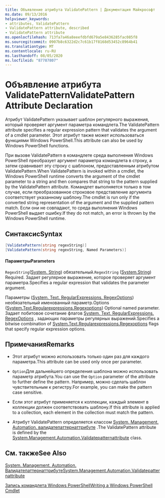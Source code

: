 ```yaml
---
title: Объявление атрибута ValidatePattern | Документация Майкрософт
ms.date: 09/13/2016
helpviewer_keywords:
- attributes, ValidatePattern
- ValidatePattern attribute, described
- ValidatePattern attribute
ms.openlocfilehash: 713fa7a46a8eeefdbfd679a5e8436285fac085f8
ms.sourcegitcommit: 0907b8c6322d2c7c61b17f8168d53452c8964b41
ms.translationtype: MT
ms.contentlocale: ru-RU
ms.lasthandoff: 08/05/2020
ms.locfileid: "87787807"
---
```

# <a name="validatepattern-attribute-declaration"></a><span data-ttu-id="ac477-102">Объявление атрибута ValidatePattern</span><span class="sxs-lookup"><span data-stu-id="ac477-102">ValidatePattern Attribute Declaration</span></span>

<span data-ttu-id="ac477-103">Атрибут ValidatePattern указывает шаблон регулярного выражения, который проверяет аргумент параметра командлета.</span><span class="sxs-lookup"><span data-stu-id="ac477-103">The ValidatePattern attribute specifies a regular expression pattern that validates the argument of a cmdlet parameter.</span></span> <span data-ttu-id="ac477-104">Этот атрибут также может использоваться функциями Windows PowerShell.</span><span class="sxs-lookup"><span data-stu-id="ac477-104">This attribute can also be used by Windows PowerShell functions.</span></span>

<span data-ttu-id="ac477-105">При вызове ValidatePattern в командлете среда выполнения Windows PowerShell преобразует аргумент параметра командлета в строку, а затем сравнивает эту строку с шаблоном, предоставленным атрибутом ValidatePattern.</span><span class="sxs-lookup"><span data-stu-id="ac477-105">When ValidatePattern is invoked within a cmdlet, the Windows PowerShell runtime converts the argument of the cmdlet parameter to a string and then compares that string to the pattern supplied by the ValidatePattern attribute.</span></span> <span data-ttu-id="ac477-106">Командлет выполняется только в том случае, если преобразованное строковое представление аргумента соответствует указанному шаблону.</span><span class="sxs-lookup"><span data-stu-id="ac477-106">The cmdlet is run only if the converted string representation of the argument and the supplied pattern match.</span></span> <span data-ttu-id="ac477-107">Если они не совпадают, то среда выполнения Windows PowerShell выдает ошибку.</span><span class="sxs-lookup"><span data-stu-id="ac477-107">If they do not match, an error is thrown by the Windows PowerShell runtime.</span></span>

## <a name="syntax"></a><span data-ttu-id="ac477-108">Синтаксис</span><span class="sxs-lookup"><span data-stu-id="ac477-108">Syntax</span></span>

```csharp
[ValidatePattern(string regexString)]
[ValidatePattern(string regexString, Named Parameters)]
```

#### <a name="parameters"></a><span data-ttu-id="ac477-109">Параметры</span><span class="sxs-lookup"><span data-stu-id="ac477-109">Parameters</span></span>

<span data-ttu-id="ac477-110">`RegexString`([System. String](/dotnet/api/System.String)) обязательный.</span><span class="sxs-lookup"><span data-stu-id="ac477-110">`RegexString` ([System.String](/dotnet/api/System.String)) Required.</span></span> <span data-ttu-id="ac477-111">Задает регулярное выражение, которое проверяет аргумент параметра.</span><span class="sxs-lookup"><span data-stu-id="ac477-111">Specifies a regular expression that validates the parameter argument.</span></span>

<span data-ttu-id="ac477-112">Параметры ([System. Text. RegularExpressions. RegexOptions](/dotnet/api/System.Text.RegularExpressions.RegexOptions)) необязательный именованный параметр.</span><span class="sxs-lookup"><span data-stu-id="ac477-112">Options ([System.Text.Regularexpressions.Regexoptions](/dotnet/api/System.Text.RegularExpressions.RegexOptions)) Optional named parameter.</span></span> <span data-ttu-id="ac477-113">Задает побитовое сочетание флагов [System. Text. RegularExpressions. RegexOptions](/dotnet/api/System.Text.RegularExpressions.RegexOptions) , задающих параметры регулярных выражений.</span><span class="sxs-lookup"><span data-stu-id="ac477-113">Specifies a bitwise combination of [System.Text.Regularexpressions.Regexoptions](/dotnet/api/System.Text.RegularExpressions.RegexOptions) flags that specify regular expression options.</span></span>

## <a name="remarks"></a><span data-ttu-id="ac477-114">Примечания</span><span class="sxs-lookup"><span data-stu-id="ac477-114">Remarks</span></span>

- <span data-ttu-id="ac477-115">Этот атрибут можно использовать только один раз для каждого параметра.</span><span class="sxs-lookup"><span data-stu-id="ac477-115">This attribute can be used only once per parameter.</span></span>

- <span data-ttu-id="ac477-116">`Option`Для дальнейшего определения шаблона можно использовать параметр атрибута.</span><span class="sxs-lookup"><span data-stu-id="ac477-116">You can use the `Option` parameter of the attribute to further define the pattern.</span></span> <span data-ttu-id="ac477-117">Например, можно сделать шаблон чувствительным к регистру.</span><span class="sxs-lookup"><span data-stu-id="ac477-117">For example, you can make the pattern case sensitive.</span></span>

- <span data-ttu-id="ac477-118">Если этот атрибут применяется к коллекции, каждый элемент в коллекции должен соответствовать шаблону.</span><span class="sxs-lookup"><span data-stu-id="ac477-118">If this attribute is applied to a collection, each element in the collection must match the pattern.</span></span>

- <span data-ttu-id="ac477-119">Атрибут ValidatePattern определяется классом [System. Management. Automation. валидатепаттернаттрибуте](/dotnet/api/System.Management.Automation.ValidatePatternAttribute) .</span><span class="sxs-lookup"><span data-stu-id="ac477-119">The ValidatePattern attribute is defined by the [System.Management.Automation.Validatepatternattribute](/dotnet/api/System.Management.Automation.ValidatePatternAttribute) class.</span></span>

## <a name="see-also"></a><span data-ttu-id="ac477-120">См. также</span><span class="sxs-lookup"><span data-stu-id="ac477-120">See Also</span></span>

[<span data-ttu-id="ac477-121">System. Management. Automation. Валидатепаттернаттрибуте</span><span class="sxs-lookup"><span data-stu-id="ac477-121">System.Management.Automation.Validatepatternattribute</span></span>](/dotnet/api/System.Management.Automation.ValidatePatternAttribute)

[<span data-ttu-id="ac477-122">Запись командлета Windows PowerShell</span><span class="sxs-lookup"><span data-stu-id="ac477-122">Writing a Windows PowerShell Cmdlet</span></span>](./writing-a-windows-powershell-cmdlet.md)

